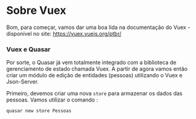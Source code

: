 # Sobre Vuex

Bom, para começar, vamos dar uma boa lida na documentação do Vuex - disponível no site: https://vuex.vuejs.org/ptbr/



### Vuex e Quasar

Por sorte, o Quasar já vem totalmente integrado com a biblioteca de gerenciamento de estado chamada Vuex. A partir de agora vamos então criar um módulo de edição de entidades (pessoas) utilizando o Vuex e Json-Server.



Primeiro, devemos criar uma nova `store` para armazenar os dados das pessoas. Vamos utilizar o comando :

```sh
quasar new store Pessoas
```

